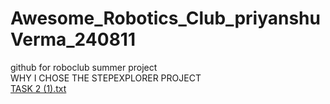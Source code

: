 # Awesome_Robotics_Club_priyanshuVerma_240811
github for roboclub summer project
<br>
WHY I CHOSE THE STEPEXPLORER PROJECT
<br>
[TASK 2 (1).txt](https://github.com/user-attachments/files/19687763/TASK.2.1.txt)


